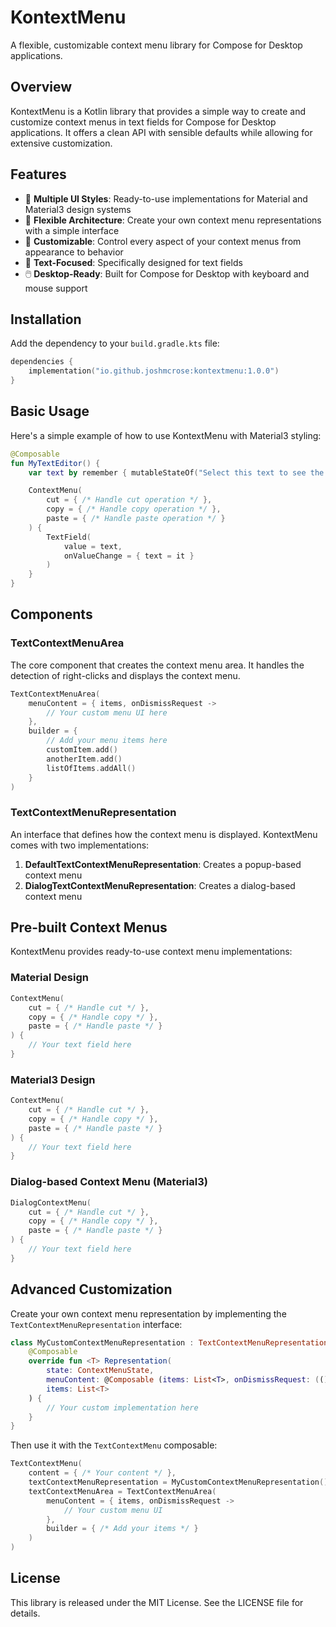 # KontextMenu

A flexible, customizable context menu library for Compose for Desktop applications.

## Overview

KontextMenu is a Kotlin library that provides a simple way to create and customize context menus in text fields for Compose for Desktop applications. It offers a clean API with sensible defaults while allowing for extensive customization.

## Features

- 🎨 **Multiple UI Styles**: Ready-to-use implementations for Material and Material3 design systems
- 🧩 **Flexible Architecture**: Create your own context menu representations with a simple interface
- 🔧 **Customizable**: Control every aspect of your context menus from appearance to behavior
- 📝 **Text-Focused**: Specifically designed for text fields
- 🖱️ **Desktop-Ready**: Built for Compose for Desktop with keyboard and mouse support

## Installation

Add the dependency to your `build.gradle.kts` file:

```kotlin
dependencies {
    implementation("io.github.joshmcrose:kontextmenu:1.0.0")
}
```

## Basic Usage

Here's a simple example of how to use KontextMenu with Material3 styling:

```kotlin
@Composable
fun MyTextEditor() {
    var text by remember { mutableStateOf("Select this text to see the context menu") }

    ContextMenu(
        cut = { /* Handle cut operation */ },
        copy = { /* Handle copy operation */ },
        paste = { /* Handle paste operation */ }
    ) {
        TextField(
            value = text,
            onValueChange = { text = it }
        )
    }
}
```

## Components

### TextContextMenuArea

The core component that creates the context menu area. It handles the detection of right-clicks and displays the context menu.

```kotlin
TextContextMenuArea(
    menuContent = { items, onDismissRequest ->
        // Your custom menu UI here
    },
    builder = { 
        // Add your menu items here
        customItem.add()
        anotherItem.add()
        listOfItems.addAll()
    }
)
```

### TextContextMenuRepresentation

An interface that defines how the context menu is displayed. KontextMenu comes with two implementations:

1. **DefaultTextContextMenuRepresentation**: Creates a popup-based context menu
2. **DialogTextContextMenuRepresentation**: Creates a dialog-based context menu

## Pre-built Context Menus

KontextMenu provides ready-to-use context menu implementations:

### Material Design

```kotlin
ContextMenu(
    cut = { /* Handle cut */ },
    copy = { /* Handle copy */ },
    paste = { /* Handle paste */ }
) {
    // Your text field here
}
```

### Material3 Design

```kotlin
ContextMenu(
    cut = { /* Handle cut */ },
    copy = { /* Handle copy */ },
    paste = { /* Handle paste */ }
) {
    // Your text field here
}
```

### Dialog-based Context Menu (Material3)

```kotlin
DialogContextMenu(
    cut = { /* Handle cut */ },
    copy = { /* Handle copy */ },
    paste = { /* Handle paste */ }
) {
    // Your text field here
}
```

## Advanced Customization

Create your own context menu representation by implementing the `TextContextMenuRepresentation` interface:

```kotlin
class MyCustomContextMenuRepresentation : TextContextMenuRepresentation {
    @Composable
    override fun <T> Representation(
        state: ContextMenuState,
        menuContent: @Composable (items: List<T>, onDismissRequest: (() -> Unit)?) -> Unit,
        items: List<T>
    ) {
        // Your custom implementation here
    }
}
```

Then use it with the `TextContextMenu` composable:

```kotlin
TextContextMenu(
    content = { /* Your content */ },
    textContextMenuRepresentation = MyCustomContextMenuRepresentation(),
    textContextMenuArea = TextContextMenuArea(
        menuContent = { items, onDismissRequest -> 
            // Your custom menu UI 
        },
        builder = { /* Add your items */ }
    )
)
```

## License

This library is released under the MIT License. See the LICENSE file for details.
